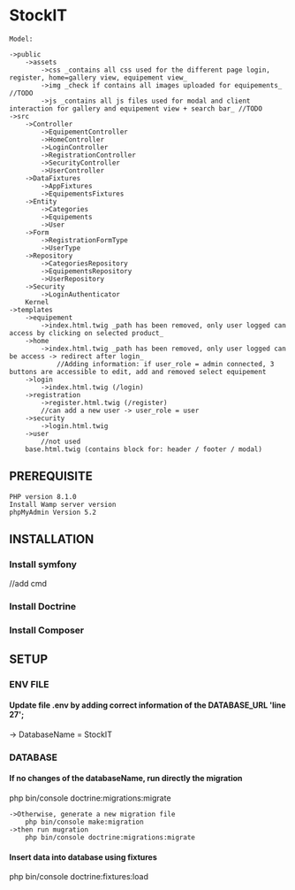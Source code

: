 # StockIT

    Model:

    ->public
        ->assets
            ->css _contains all css used for the different page login, register, home=gallery view, equipement view_
            ->img _check if contains all images uploaded for equipements_ //TODO
            ->js _contains all js files used for modal and client interaction for gallery and equipement view + search bar_ //TODO
    ->src
        ->Controller
            ->EquipementController
            ->HomeController
            ->LoginController
            ->RegistrationController
            ->SecurityController
            ->UserController
        ->DataFixtures
            ->AppFixtures
            ->EquipementsFixtures
        ->Entity
            ->Categories
            ->Equipements
            ->User
        ->Form
            ->RegistrationFormType
            ->UserType
        ->Repository
            ->CategoriesRepository
            ->EquipementsRepository
            ->UserRepository
        ->Security
            ->LoginAuthenticator
        Kernel
    ->templates
        ->equipement
            ->index.html.twig _path has been removed, only user logged can access by clicking on selected product_
        ->home
            ->index.html.twig _path has been removed, only user logged can be access -> redirect after login_
                //Adding information: if user_role = admin connected, 3 buttons are accessible to edit, add and removed select equipement
        ->login
            ->index.html.twig (/login)
        ->registration
            ->register.html.twig (/register)
            //can add a new user -> user_role = user
        ->security
            ->login.html.twig
        ->user
            //not used
        base.html.twig (contains block for: header / footer / modal)

## PREREQUISITE
    PHP version 8.1.0
    Install Wamp server version
    phpMyAdmin Version 5.2

## INSTALLATION
### Install symfony
//add cmd

### Install Doctrine

### Install Composer

## SETUP
### ENV FILE 
#### Update file .env by adding correct information of the DATABASE_URL 'line 27';
-> DatabaseName = StockIT

### DATABASE
#### If no changes of the databaseName, run directly the migration
php bin/console doctrine:migrations:migrate

    ->Otherwise, generate a new migration file
        php bin/console make:migration
    ->then run mugration
        php bin/console doctrine:migrations:migrate

#### Insert data into database using fixtures
php bin/console doctrine:fixtures:load

